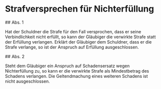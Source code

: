 # Strafversprechen für Nichterfüllung



\#\# Abs. 1

 Hat der Schuldner die Strafe für den Fall versprochen, dass er seine Verbindlichkeit nicht erfüllt, so kann der Gläubiger die verwirkte Strafe statt der Erfüllung verlangen. Erklärt der Gläubiger dem Schuldner, dass er die Strafe verlange, so ist der Anspruch auf Erfüllung ausgeschlossen.

\#\# Abs. 2

 Steht dem Gläubiger ein Anspruch auf Schadensersatz wegen Nichterfüllung zu, so kann er die verwirkte Strafe als Mindestbetrag des Schadens verlangen. Die Geltendmachung eines weiteren Schadens ist nicht ausgeschlossen. 

